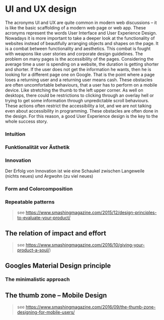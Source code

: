 # UI and UX design

The acronyms UI and UX are quite common in modern web discussions – it is like the basic scaffolding of a modern web page or web app. These acronyms represent the words User Interface and User Experience Design. Nowadays it is more important to take a deeper look at the functionality of websites instead of beautifully arranging objects and shapes on the page. It is a combat between functionality and aesthetics. This combat is fought with weapons like user stories and corporate design guidelines. The problem on many pages is the accessibility of the pages. Considering the average time a user is spending on a website, the duration is getting shorter and shorter. If the user does not get the information he wants, then he is looking for a different page one on Google. That is the point where a page loses a returning user and a returning user means cash. These obstacles are often uncomfortable behaviours, that a user has to perform on a mobile device. Like stretching the thumb to the left upper corner. As well on desktops, there could be restrictions to clicking through an overlay hell or trying to get some information through unpredictable scroll behaviours. These actions often restrict the accessibility a lot, and we are not talking even about accessibility in programming. These obstacles are often done in the design. For this reason, a good User Experience design is the key to the whole success story.


### Intuition

### Funktionalität vor Ästhetik

### Innovation
Der Erfolg von Innovation ist wie eine Schaukel zwischen Langeweile (nichts neues) und Argwohn (zu viel neues)

### Form and Colorcomposition

### Repeatable patterns

> see https://www.smashingmagazine.com/2015/12/design-principles-to-evaluate-your-product/




## The relation of impact and effort

> see https://www.smashingmagazine.com/2016/10/giving-your-product-a-soul/)

## Googles Material Design principle

### The minimalistic approach

## The thumb zone – Mobile Design

> see https://www.smashingmagazine.com/2016/09/the-thumb-zone-designing-for-mobile-users/
